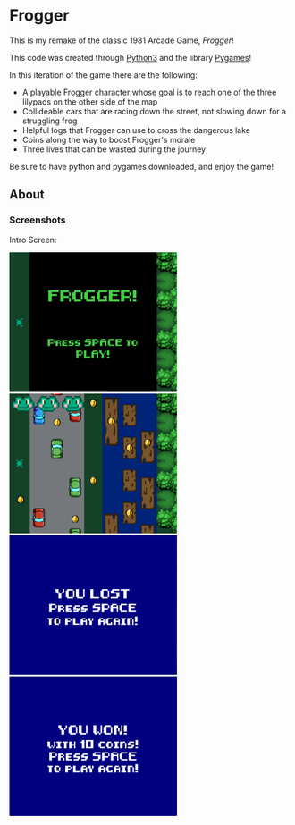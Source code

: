 # Frogger

This is my remake of the classic 1981 Arcade Game, _Frogger_!  

This code was created through [Python3](https://www.python.org) and the library [Pygames](https://www.pygame.org/news)!

In this iteration of the game there are the following:
* A playable Frogger character whose goal is to reach one of the three lilypads on the other side of the map
* Collideable cars that are racing down the street, not slowing down for a struggling frog
* Helpful logs that Frogger can use to cross the dangerous lake
* Coins along the way to boost Frogger's morale
* Three lives that can be wasted during the journey

Be sure to have python and pygames downloaded, and enjoy the game!

## About
### Screenshots

Intro Screen:

<span float="left">
<img src="https://github.com/darmoment/Frogger/blob/ff6fa96f2878be9c854c436b798baa79193baec2/images/FroggerIntroShot.png" alt = "Intro screen of Frogger game" width="300" height="250" display="inline">
<img src="https://github.com/darmoment/Frogger/blob/35a6901f229ba2094d566b37f54c204f7bf05980/images/InGameShot.png" alt = "In game Frogger screenshot" width="300" height="250" display="inline">
<img src="https://github.com/darmoment/Frogger/blob/35a6901f229ba2094d566b37f54c204f7bf05980/images/LostScreenShot.png" alt = "Lost screen of Frogger game" width="300" height="250" display="inline">
<img src="https://github.com/darmoment/Frogger/blob/35a6901f229ba2094d566b37f54c204f7bf05980/images/WonScreenShot.png" alt = "Won screen of Frogger game" width="300" height="250" display="inline">
</span>
